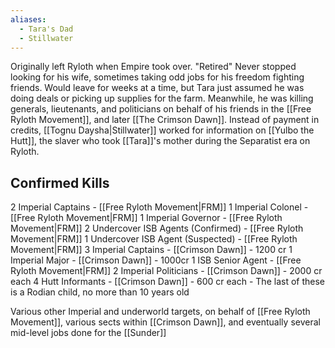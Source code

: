 ```yaml
---
aliases:
  - Tara's Dad
  - Stillwater
---
```

Originally left Ryloth when Empire took over.
"Retired"
Never stopped looking for his wife, sometimes taking odd jobs for his freedom fighting friends. Would leave for weeks at a time, but Tara just assumed he was doing deals or picking up supplies for the farm.
Meanwhile, he was killing generals, lieutenants, and politicians on behalf of his friends in the [[Free Ryloth Movement]], and later [[The Crimson Dawn]].
Instead of payment in credits, [[Tognu Daysha|Stillwater]] worked for information on [[Yulbo the Hutt]], the slaver who took [[Tara]]'s mother during the Separatist era on Ryloth.

## Confirmed Kills
2 Imperial Captains - [[Free Ryloth Movement|FRM]]
1 Imperial Colonel - [[Free Ryloth Movement|FRM]]
1 Imperial Governor - [[Free Ryloth Movement|FRM]]
2 Undercover ISB Agents (Confirmed) - [[Free Ryloth Movement|FRM]]
1 Undercover ISB Agent (Suspected) - [[Free Ryloth Movement|FRM]]
3 Imperial Captains - [[Crimson Dawn]] - 1200 cr
1 Imperial Major - [[Crimson Dawn]] - 1000cr
1 ISB Senior Agent - [[Free Ryloth Movement|FRM]]
2 Imperial Politicians - [[Crimson Dawn]] - 2000 cr each
4 Hutt Informants - [[Crimson Dawn]] - 600 cr each
	- The last of these is a Rodian child, no more than 10 years old
 
Various other Imperial and underworld targets, on behalf of [[Free Ryloth Movement]], various sects within [[Crimson Dawn]], and eventually several mid-level jobs done for the [[Sunder]]


